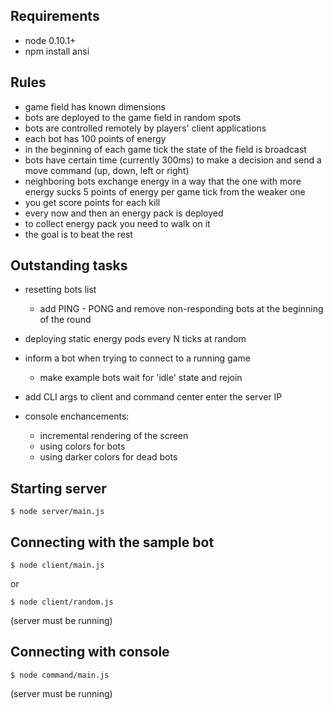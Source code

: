 Requirements
------------

- node 0.10.1+
- npm install ansi

Rules
-----

- game field has known dimensions
- bots are deployed to the game field in random spots
- bots are controlled remotely by players' client applications
- each bot has 100 points of energy
- in the beginning of each game tick the state of the field is broadcast
- bots have certain time (currently 300ms) to make a decision and send
  a move command (up, down, left or right)
- neighboring bots exchange energy in a way that the one with more
  energy sucks 5 points of energy per game tick from the weaker one
- you get score points for each kill
- every now and then an energy pack is deployed
- to collect energy pack you need to walk on it
- the goal is to beat the rest


Outstanding tasks
-----------------

- resetting bots list
  - add PING - PONG and remove non-responding bots at
    the beginning of the round

- deploying static energy pods every N ticks at random

- inform a bot when trying to connect to a running game
  - make example bots wait for 'idle' state and rejoin

- add CLI args to client and command center enter the server IP

- console enchancements:
  - incremental rendering of the screen
  - using colors for bots
  - using darker colors for dead bots


Starting server
---------------

    $ node server/main.js


Connecting with the sample bot
------------------------------

    $ node client/main.js

or

    $ node client/random.js

(server must be running)


Connecting with console
-----------------------

    $ node command/main.js

(server must be running)
